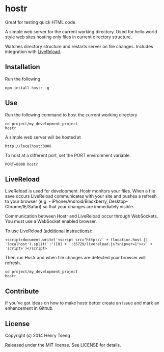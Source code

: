 hostr
=====

Great for testing quick HTML code.  

A simple web server for the current working directory.  Used for hello world style web sites hosting only files in current directory structure.

Watches directory structure and restarts server on file changes.  Includes integration with [LiveReload](http://livereload.com/).  



Installation
------------

Run the following

	npm install hostr -g


Use
---

Run the following command to host the current working directory

	cd project/my_development_project
	hostr
	
A simple web server will be hosted at 

	http://localhost:3000

To host at a different port, set the PORT environment variable.  

	PORT=8080 hostr


LiveReload
----------

LiveReload is used for development.  Hostr monitors your files.  When a file save occurs LiveReload communicates with your site and pushes a refresh to your browser (e.g. - iPhone/Android/Blackberry, Desktop-Chrome/IE/Safari) so that your changes are immediately visible.  

Communication between Hostr and LiveReload occur through WebSockets.  You must use a WebSocket enabled browser.  

To use LiveReload ([additional instructions](http://feedback.livereload.com/knowledgebase/articles/86180-how-do-i-add-the-script-tag-manually-)): 

	<script>document.write('<script src="http://' + (location.host || 'localhost').split(':')[0] + ':35729/livereload.js?snipver=1"></' + 'script>')</script>

Then run Hostr and when file changes are detected your browser will refresh.  

	cd project/my_development_project
	hostr



Contribute
----------

If you've got ideas on how to make hostr better create an issue and mark an enhancement in Github.  



License
-------

Copyright (c) 2014 Henry Tseng

Released under the MIT license. See LICENSE for details.